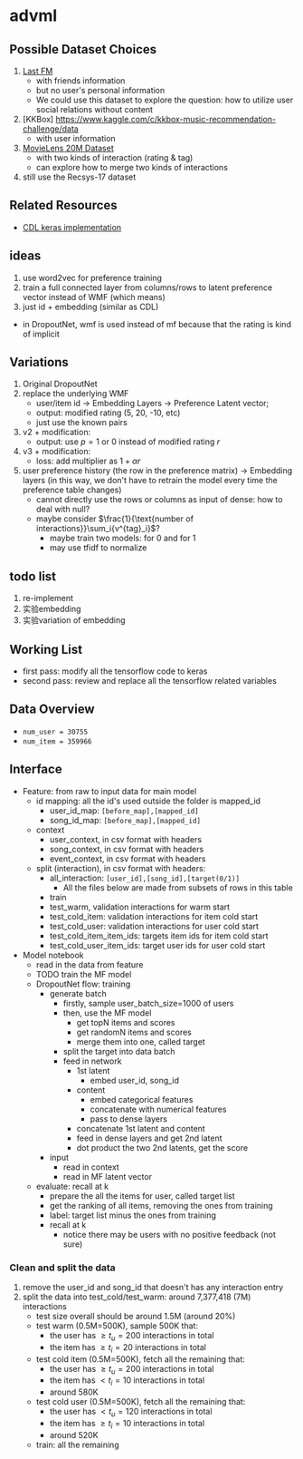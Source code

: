 # advml

## Possible Dataset Choices

1. [Last FM](https://grouplens.org/datasets/hetrec-2011/)
    - with friends information
    - but no user's personal information
    - We could use this dataset to explore the question: how to utilize user social relations without content
2. [KKBox] https://www.kaggle.com/c/kkbox-music-recommendation-challenge/data
    - with user information
3. [MovieLens 20M Dataset](https://www.kaggle.com/grouplens/movielens-20m-dataset/data)
    - with two kinds of interaction (rating & tag)
    - can explore how to merge two kinds of interactions
4. still use the Recsys-17 dataset

## Related Resources

- [CDL keras implementation](https://github.com/zoujun123/Keras-CDL/blob/master/CDL.py)

## ideas

1. use word2vec for preference training
2. train a full connected layer from columns/rows to latent preference vector instead of WMF (which means)
3. just id + embedding (similar as CDL)

- in DropoutNet, wmf is used instead of mf because that the rating is kind of implicit

## Variations

1. Original DropoutNet
2. replace the underlying WMF
    - user/item id -> Embedding Layers -> Preference Latent vector;
    - output: modified rating (5, 20, -10, etc)
    - just use the known pairs
3. v2 + modification:
    - output: use $p = 1$ or $0$ instead of modified rating $r$
4. v3 + modification:
    - loss: add multiplier as $1 + \alpha r$
5. user preference history (the row in the preference matrix) -> Embedding layers (in this way, we don't have to retrain the model every time the preference table changes)
    - cannot directly use the rows or columns as input of dense: how to deal with null?
    - maybe consider $\frac{1}{\text{number of interactions}}\sum_i{v^{tag}_i}$?
        - maybe train two models: for 0 and for 1
        - may use tfidf to normalize
        

## todo list

1. re-implement
2. 实验embedding
3. 实验variation of embedding

## Working List

- first pass: modify all the tensorflow code to keras
- second pass: review and replace all the tensorflow related variables


## Data Overview

- `num_user = 30755`
- `num_item = 359966`


## Interface

- Feature: from raw to input data for main model
    - id mapping: all the id's used outside the folder is mapped_id
        - user_id_map: `[before_map],[mapped_id]`
        - song_id_map: `[before_map],[mapped_id]`
    - context
        - user_context, in csv format with headers
        - song_context, in csv format with headers
        - event_context, in csv format with headers
    - split (interaction), in csv format with headers:
        - all_interaction: `[user_id],[song_id],[target(0/1)]`
            - All the files below are made from subsets of rows in this table
        - train
        - test_warm, validation interactions for warm start
        - test_cold_item: validation interactions for item cold start
        - test_cold_user: validation interactions for user cold start
        - test_cold_item_item_ids: targets item ids for item cold start
        - test_cold_user_item_ids: target user ids for user cold start
- Model notebook
    - read in the data from feature
    - TODO train the MF model
    - DropoutNet flow: training
        - generate batch
            - firstly, sample user_batch_size=1000 of users
            - then, use the MF model
                - get topN items and scores
                - get randomN items and scores
                - merge them into one, called target
            - split the target into data batch
            - feed in network
                - 1st latent
                    - embed user_id, song_id
                - content
                    - embed categorical features
                    - concatenate with numerical features
                    - pass to dense layers
                - concatenate 1st latent and content
                - feed in dense layers and get 2nd latent
                - dot product the two 2nd latents, get the score
        - input
            - read in context
            - read in MF latent vector
    - evaluate: recall at k
        - prepare the all the items for user, called target list
        - get the ranking of all items, removing the ones from training
        - label: target list minus the ones from training
        - recall at k
            - notice there may be users with no positive feedback (not sure)


### Clean and split the data

1. remove the user_id and song_id that doesn't has any interaction entry
2. split the data into test_cold/test_warm: around 7,377,418 (7M) interactions
    - test size overall should be around 1.5M (around 20%)
    - test warm (0.5M=500K), sample 500K that:
        - the user has $\ge t_u=200$ interactions in total
        - the item has $\ge t_i=20$ interactions in total
    - test cold item (0.5M=500K), fetch all the remaining that:
        - the user has $\ge t_u=200$ interactions in total
        - the item has $< t_i=10$ interactions in total
        - around 580K
    - test cold user (0.5M=500K), fetch all the remaining that:
        - the user has $< t_u=120$ interactions in total
        - the item has $\ge t_i=10$ interactions in total
        - around 520K
    - train: all the remaining